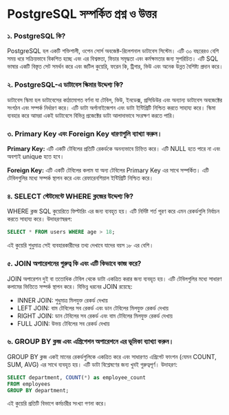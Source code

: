 # PostgreSQL সম্পর্কিত প্রশ্ন ও উত্তর

### ১. PostgreSQL কি?
PostgreSQL হল একটি শক্তিশালী, ওপেন সোর্স অবজেক্ট-রিলেশনাল ডাটাবেস সিস্টেম। এটি ৩০ বছরেরও বেশি সময় ধরে সক্রিয়ভাবে বিকশিত হচ্ছে এবং এর বিশ্বস্ততা, ফিচার সমৃদ্ধতা এবং কর্মক্ষমতার জন্য সুপরিচিত। এটি SQL ভাষার একটি বিস্তৃত সেট সমর্থন করে এবং জটিল কুয়েরি, ফরেন কি, ট্রিগার, ভিউ এবং অনেক উন্নত বৈশিষ্ট্য প্রদান করে।

### ২. PostgreSQL-এ ডাটাবেস স্কিমার উদ্দেশ্য কি?
ডাটাবেস স্কিমা হল ডাটাবেসের কাঠামোগত বর্ণনা যা টেবিল, ভিউ, ইনডেক্স, প্রসিডিউর এবং অন্যান্য ডাটাবেস অবজেক্টের সংগঠন এবং সম্পর্ক নির্ধারণ করে। এটি ডাটা অর্গানাইজেশন এবং ডাটা ইন্টিগ্রিটি নিশ্চিত করতে সাহায্য করে। স্কিমা ব্যবহার করে আমরা একই ডাটাবেসে বিভিন্ন প্রজেক্টের ডাটা আলাদাভাবে সংরক্ষণ করতে পারি।

### ৩. Primary Key এবং Foreign Key ধারণাগুলি ব্যাখ্যা করুন।
**Primary Key:** এটি একটি টেবিলের প্রতিটি রেকর্ডকে অনন্যভাবে চিহ্নিত করে। এটি NULL হতে পারে না এবং অবশ্যই unique হতে হবে।

**Foreign Key:** এটি একটি টেবিলের কলাম যা অন্য টেবিলের Primary Key এর সাথে সম্পর্কিত। এটি টেবিলগুলির মধ্যে সম্পর্ক স্থাপন করে এবং রেফারেনশিয়াল ইন্টিগ্রিটি নিশ্চিত করে।

### ৪. SELECT স্টেটমেন্টে WHERE ক্লজের উদ্দেশ্য কি?
WHERE ক্লজ SQL কুয়েরিতে ফিল্টারিং এর জন্য ব্যবহৃত হয়। এটি নির্দিষ্ট শর্ত পূরণ করে এমন রেকর্ডগুলি নির্বাচন করতে সাহায্য করে। উদাহরণস্বরূপ:
```sql
SELECT * FROM users WHERE age > 18;
```
এই কুয়েরি শুধুমাত্র সেই ব্যবহারকারীদের তথ্য দেখাবে যাদের বয়স ১৮ এর বেশি।

### ৫. JOIN অপারেশনের গুরুত্ব কি এবং এটি কিভাবে কাজ করে?
JOIN অপারেশন দুই বা ততোধিক টেবিল থেকে ডাটা একত্রিত করার জন্য ব্যবহৃত হয়। এটি টেবিলগুলির মধ্যে সাধারণ কলামের ভিত্তিতে সম্পর্ক স্থাপন করে। বিভিন্ন ধরনের JOIN রয়েছে:
- INNER JOIN: শুধুমাত্র মিলযুক্ত রেকর্ড দেখায়
- LEFT JOIN: বাম টেবিলের সব রেকর্ড এবং ডান টেবিলের মিলযুক্ত রেকর্ড দেখায়
- RIGHT JOIN: ডান টেবিলের সব রেকর্ড এবং বাম টেবিলের মিলযুক্ত রেকর্ড দেখায়
- FULL JOIN: উভয় টেবিলের সব রেকর্ড দেখায়

### ৬. GROUP BY ক্লজ এবং এগ্রিগেশন অপারেশনে এর ভূমিকা ব্যাখ্যা করুন।
GROUP BY ক্লজ একই মানের রেকর্ডগুলিকে একত্রিত করে এবং সাধারণত এগ্রিগেট ফাংশন (যেমন COUNT, SUM, AVG) এর সাথে ব্যবহৃত হয়। এটি ডাটা বিশ্লেষণের জন্য খুবই গুরুত্বপূর্ণ। উদাহরণ:
```sql
SELECT department, COUNT(*) as employee_count
FROM employees
GROUP BY department;
```
এই কুয়েরি প্রতিটি বিভাগে কর্মচারীর সংখ্যা গণনা করে।
